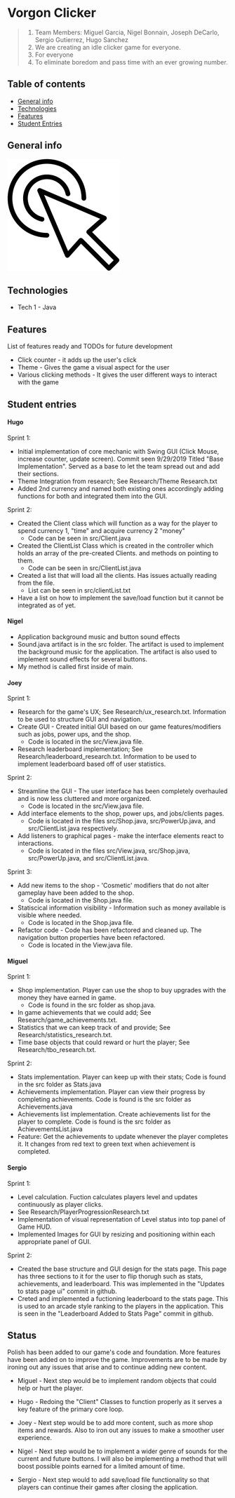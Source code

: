 # Vorgon Clicker

> 1. Team Members: Miguel Garcia, Nigel Bonnain, Joseph DeCarlo, Sergio Gutierrez, Hugo Sanchez
> 2. We are creating an idle clicker game for everyone.
> 3. For everyone
> 4. To eliminate boredom and pass time with an ever growing number.

## Table of contents
* [General info](#general-info)
* [Technologies](#technologies)
* [Features](#features)
* [Student Entries](#student-entries)

## General info
![Icon Image](./img/ProjectIcon.png)

## Technologies
* Tech 1 - Java


## Features
List of features ready and TODOs for future development
* Click counter - it adds up the user's click
* Theme - Gives the game a visual aspect for the user
* Various clicking methods - It gives the user different ways to interact with the game


## Student entries
#### Hugo
Sprint 1:
* Initial implementation of core mechanic with Swing GUI (Click Mouse, increase counter, update screen). Commit seen 9/29/2019 Titled "Base Implementation".
    Served as a base to let the team spread out and add their sections.
* Theme Integration from research; See Research/Theme Research.txt
* Added 2nd currency and named both existing ones accordingly adding functions for both and integrated them into the GUI.

Sprint 2:
* Created the Client class which will function as a way for the player to spend currency 1, "time" and acquire currency 2 "money"
    * Code can be seen in src/Client.java
* Created the ClientList Class which is created in the controller which holds an array of the pre-created Clients. and methods on pointing to them.
    * Code can be seen in src/ClientList.java
* Created a list that will load all the clients. Has issues actually reading from the file.
    * List can be seen in src/clientList.txt
* Have a list on how to implement the save/load function but it cannot be integrated as of yet.

#### Nigel
* Application background music and button sound effects
* Sound.java artifact is in the src folder. The artifact is used to implement the background music for the application. The artifact is also used to implement sound effects for several buttons.
* My method is called first inside of main.

#### Joey

Sprint 1:
* Research for the game's UX; See Research/ux_research.txt. Information to be used to structure GUI and navigation.
* Create GUI - Created initial GUI based on our game features/modifiers such as jobs, power ups, and the shop.
    * Code is located in the src/View.java file.
* Research leaderboard implementation; See Research/leaderboard_research.txt. Information to be used to implement leaderboard based off of user statistics.

Sprint 2:
* Streamline the GUI - The user interface has been completely overhauled and is now less cluttered and more organized.
    * Code is located in the src/View.java file.
* Add interface elements to the shop, power ups, and jobs/clients pages.
    * Code is located in the files src/Shop.java, src/PowerUp.java, and src/ClientList.java respectively.
* Add listeners to graphical pages - make the interface elements react to interactions.
    * Code is located in the files src/View.java, src/Shop.java, src/PowerUp.java, and src/ClientList.java.

Sprint 3:
* Add new items to the shop - 'Cosmetic' modifiers that do not alter gameplay have been added to the shop.
    * Code is located in the Shop.java file.
* Statiscical information visibility - Information such as money available is visible where needed.
    * Code is located in the Shop.java file.
* Refactor code - Code has been refactored and cleaned up. The navigation button properties have been refactored.
    * Code is located in the View.java file.

#### Miguel

Sprint 1:
* Shop implementation. Player can use the shop to buy upgrades with the money they have earned in game.
  * Code is found in the src folder as shop.java.
* In game achievements that we could add; See Research/game_achievements.txt.
* Statistics that we can keep track of and provide; See Research/statistics_research.txt.
* Time base objects that could reward or hurt the player; See Research/tbo_research.txt.

Sprint 2:
* Stats implementation. Player can keep up with their stats; Code is found in the src folder as Stats.java
* Achievements implementation. Player can view their progress by completing achievements. Code is found is the src folder as Achievements.java
* Achievements list implementation. Create achievements list for the player to complete. Code is found is the src folder as AchievementsList.java 
* Feature: Get the achievements to update whenever the player completes it. It changes from red text to green text when achievement is completed.

#### Sergio
Sprint 1:
* Level calculation. Fuction calculates players level and updates continuously as player clicks.
 * See Research/PlayerProgressionResearch.txt
* Implementation of visual representation of Level status into top panel of Game HUD.
* Implemented Images for GUI by resizing and positioning within each appropriate panel of GUI. 

Sprint 2:
* Created the base structure and GUI design for the stats page. This page has three sections to it for the user to flip thorugh such as stats, achievements, and leaderboard. This was implemented in the "Updates to stats page ui" commit in github.
* Creted and implemented a fuctioning leaderboard to the stats page. This is used to an arcade style ranking to the players in the application. This is seen in the "Leaderboard Added to Stats Page" commit in github.

## Status
Polish has been added to our game's code and foundation. More features have been added on to improve the game. Improvements are to be made by ironing out any issues that arise and to continue adding new content.

* Miguel - Next step would be to implement random objects that could help or hurt the player.

* Hugo - Redoing the "Client" Classes to function properly as it serves a key feature of the primary core loop.

* Joey - Next step would be to add more content, such as more shop items and rewards. Also to iron out any issues to make a smoother user experience.

* Nigel - Next step would be to implement a wider genre of sounds for the current and future buttons. I will also be implementing a method that will boost possible points earned for a limited amount of time.

* Sergio - Next step would to add save/load file functionality so that players can continue their games after closing the application.
